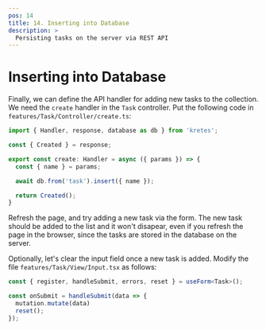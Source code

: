 ```yaml
---
pos: 14
title: 14. Inserting into Database
description: >
  Persisting tasks on the server via REST API
---
```


# Inserting into Database

Finally, we can define the API handler for adding new tasks to the collection. We need the `create` handler in the `Task` controller. Put the following code in `features/Task/Controller/create.ts`:

```ts
import { Handler, response, database as db } from 'kretes';

const { Created } = response;

export const create: Handler = async ({ params }) => {
  const { name } = params;

  await db.from('task').insert({ name });

  return Created();
}
```

Refresh the page, and try adding a new task via the form. The new task should be added to the list and it won't disapear, even if you refresh the page in the browser, since the tasks are stored in the database on the server.

Optionally, let's clear the input field once a new task is added. Modify the file `features/Task/View/Input.tsx` as follows:

```ts
const { register, handleSubmit, errors, reset } = useForm<Task>();

const onSubmit = handleSubmit(data => {
  mutation.mutate(data)
  reset();
});
```
